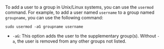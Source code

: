 To add a user to a group in Unix/Linux systems, you can use the `usermod` command. For example, to add a user named `username` to a group named `groupname`, you can use the following command:

```
sudo usermod -aG groupname username
```

- `-aG`: This option adds the user to the supplementary group(s). Without `-a`, the user is removed from any other groups not listed.